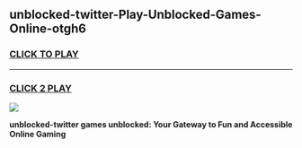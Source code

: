 
## unblocked-twitter-Play-Unblocked-Games-Online-otgh6
<h3>
<a href="https://premium76.site?title=unblocked-twitter&ref=25A">CLICK TO PLAY</a></h3>
<hr>

<h3>
<a href="https://premium76.site?title=unblocked-twitter&ref=25A">CLICK 2 PLAY</a>
  
</h3>

<a href="https://premium76.site?title=unblocked-twitter&ref=25A"><img src="https://clearcache.store/games.png"></a>


**unblocked-twitter games unblocked: Your Gateway to Fun and Accessible Online Gaming**
